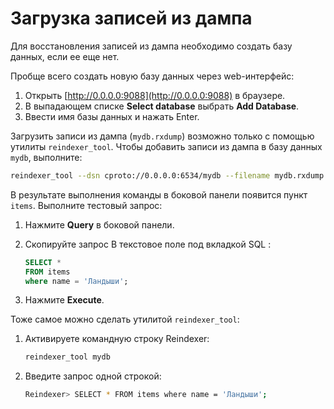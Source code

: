 # Загрузка записей из дампа


Для восстановления записей из дампа необходимо создать базу данных, если ее еще
нет.

Пробще всего создать новую базу данных через web-интерфейс:

1.  Открыть [http://0.0.0.0:9088](http://0.0.0.0:9088) в браузере.
1.  В выпадающем списке **Select database** выбрать **Add Database**.
1.  Ввести имя базы данных и нажать Enter.

<!--```sh
curl \
  -L \
  -X POST \
  http://0.0.0.0:9088/api/v1/db \
  -H 'Content-Type: application/json' \
  -d '{
        "name": "mydb"
      }'
```-->

Загрузить записи из дампа (`mydb.rxdump`) возможно только с помощью утилиты
`reindexer_tool`. Чтобы добавить записи из дампа в базу данных `mydb`,
выполните:

```sh
reindexer_tool --dsn cproto://0.0.0.0:6534/mydb --filename mydb.rxdump
```

В результате выполнения команды в боковой панели появится пункт `items`.
Выполните тестовый запрос:

1.  Нажмите **Query** в боковой панели.
1.  Скопируйте запрос В текстовое поле под вкладкой SQL :

    ```sql
    SELECT *
    FROM items
    where name = 'Ландыши';
    ```

1.  Нажмите **Execute**.

Тоже самое можно сделать утилитой `reindexer_tool`:

1.  Активируете командную строку Reindexer:

    ```sh
    reindexer_tool mydb
    ```

1.  Введите запрос одной строкой:

    ```sh
    Reindexer> SELECT * FROM items where name = 'Ландыши';
    ```
